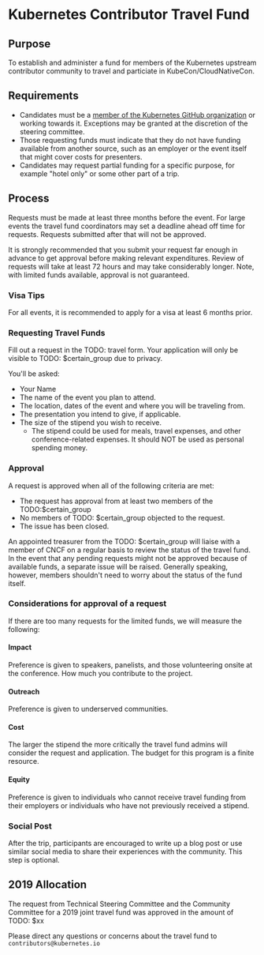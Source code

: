 # Kubernetes Contributor Travel Fund

## Purpose

To establish and administer a fund for members of the Kubernetes upstream contributor community to travel and particiate in KubeCon/CloudNativeCon.

## Requirements

 - Candidates must be a [member of the Kubernetes GitHub organization][membership] or working towards it. Exceptions may be granted at the discretion of the steering committee. 
 - Those requesting funds must indicate that they do not have funding available from another source, such as an employer or the event itself that might cover costs for presenters.
 - Candidates may request partial funding for a specific purpose, for example "hotel only" or some other part of a trip. 

## Process

Requests must be made at least three months before the event. For large events the travel fund coordinators may set a deadline ahead off time for requests. Requests submitted after that will not be approved.

It is strongly recommended that you submit your request far enough in advance to get approval before making relevant expenditures.
Review of requests will take at least 72 hours and may take considerably longer. Note, with limited funds available, approval is not guaranteed.

### Visa Tips

For all events, it is recommended to apply for a visa at least 6 months prior.

### Requesting Travel Funds

Fill out a request in the TODO: travel form. 
Your application will only be visible to TODO: $certain_group due to privacy.
        
You'll be asked:
 - Your Name
 - The name of the event you plan to attend.
 - The location, dates of the event and where you will be traveling from.
 - The presentation you intend to give, if applicable.
 - The size of the stipend you wish to receive.
   - The stipend could be used for meals, travel expenses, and other conference-related expenses. It should NOT be used as personal spending money. 

### Approval

A request is approved when all of the following criteria are met:

- The request has approval from at least two members of the TODO:$certain_group
- No members of TODO: $certain_group objected to the request.
- The issue has been closed.

An appointed treasurer from the TODO: $certain_group will liaise with a member of CNCF on a regular basis to review the status of the travel fund. 
In the event that any pending requests might not be approved because of available funds, a separate issue will be raised. 
Generally speaking, however, members shouldn't need to worry about the status of the fund itself.

### Considerations for approval of a request

If there are too many requests for the limited funds, we will measure the following:

#### Impact

Preference is given to speakers, panelists, and those volunteering onsite at the conference.
How much you contribute to the project.

#### Outreach

Preference is given to underserved communities.

#### Cost

The larger the stipend the more critically the travel fund admins will consider the request and application.
The budget for this program is a finite resource.

#### Equity

Preference is given to individuals who cannot receive travel funding from their employers or individuals who have not previously received a stipend.

### Social Post

After the trip, participants are encouraged to write up a blog post or use similar social media to share their experiences with the community. This step is optional.

## 2019 Allocation

The request from Technical Steering Committee and the Community Committee for a 2019 joint travel fund was approved in the amount of TODO: $xx

Please direct any questions or concerns about the travel fund to `contributors@kubernetes.io`

[membership]: https://git.k8s.io/community/community-membership.md